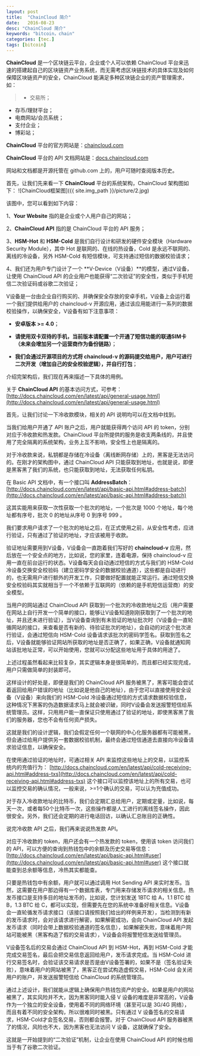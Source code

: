 ```yaml
---
layout: post
title:  "ChainCloud 简介"
date:   2016-08-23
desc: "ChainCloud 简介"
keywords: "bitcoin，chain"
categories: [tec.]
tags: [bitcoin]
---
```




**ChainCloud** 是一个区块链云平台，企业或个人可以依赖 ChainCloud 平台来迅速的搭建起自己的区块链资产业务系统，而无需考虑区块链技术的具体实现及如何保障区块链资产的安全，ChainCloud 能满足多种区块链企业的资产管理需求，如：

> * 交易所；
* 存币/理财平台；
* 电商网站/会员系统；
* 支付企业；
* 博彩站；

**ChainCloud** 平台的官方网站是：[chaincloud.com](http://chaincloud.com)


**ChainCloud** 平台的 API 文档网站是：[docs.chaincloud.com](http://docs.chaincloud.com)

网站和文档都是开源托管在 github.com 上的，用户可随时查阅版本历史。

首先，让我们先来看一下 **ChainCloud** 平台的系统架构，ChainCloud 架构图如下：
![ChainCloud框架图]({{ site.img_path }}/picture/2.jpg)

该图中，您可以看到如下内容：


1、**Your Website** 指的是企业或个人用户自己的网站；


2、**ChainCloud API** 指的是 ChainCloud 平台的 API 服务；


3、**HSM-Hot** 和 **HSM-Cold** 是我们自行设计和研发的硬件安全模块（Hardware Security Module），其中 Hot 是联网的、在线的热设备，Cold 是永远不联网的、离线的冷设备，另外 HSM-Cold 有短信模块，可支持通过短信的数据校验请求；


4、我们还为用户专门设计了一个 **V-Device（V设备）**的模型，通过V设备，让使用 ChainCloud API 的企业用户也能获得“二次验证”的安全性，类似于手机短信二次验证码或谷歌二次验证；


V设备是一台由企业自行购买的、并确保安全存放的安卓手机，V设备上会运行着一个我们提供给用户的 chaincloud-v 开源应用，通过该应用能进行一系列的数据校验操作，以确保安全，V设备有如下注意事项：


* **安卓版本 >= 4.0**；

* **请使用双卡双待的手机，当前版本请配置一个开通了短信功能的联通SIM卡（未来会增加另一个运营商作为备份链路）**；

* **我们会通过开源项目的方式将 chaincloud-v 的源码提交给用户，用户可进行二次开发（增加自己的安全校验逻辑），并自行打包**；


介绍完架构后，我们现在再来描述一下具体的用例。

关于 **ChainCloud API** 的基本访问方式，可参考：
[http://docs.chaincloud.com/en/latest/api/general-usage.html](http://docs.chaincloud.com/en/latest/api/general-usage.html)

首先，让我们讨论一下冷收款模块，相关的 API 说明均可以在文档中找到。

当我们给用户开通了 API 账户之后，用户就能获得两个访问 API 的 token，分别对应于冷收款和热发款。ChainCloud 平台所提供的服务是收支两条线的，并且使用了完全隔离的系统架构，业务上互不影响，安全性上也是隔离的。

对于冷收款来说，私钥都是存储在冷设备（离线断网存储）上的，黑客是无法访问的。在刚才的架构图中，通过 ChainCloud API 只能获取到地址，也就是说，即便是黑客黑了我们的系统，也只能获取到地址，无法获取任何私钥。

在 Basic API 文档中，有一个接口叫 **AddressBatch**：
[http://docs.chaincloud.com/en/latest/api/basic-api.html#address-batch](http://docs.chaincloud.com/en/latest/api/basic-api.html#address-batch)

这其实能用来获取一次性获取一个批次的地址，一个批次是 1000 个地址，每个地址都有序号，批次 0 的地址从序号 0 到序号 999 。

我们要求用户请求了一个批次的地址之后，在正式使用之前，从安全性考虑，应进行验证，只有通过了验证的地址，才应该被用于收款。

验证地址需要用到V设备，V设备会一直跑着我们写好的 **chaincloud-v** 应用，然后放在一个安全点的地方，比如说，您的家里，连着电源，保持 chaincloud-v 应用一直在前台运行的状态。V设备每天会自动通过短信的方式与我们的 HSM-Cold 冷设备交换安全校验码（建立密码学安全的数据校验通道），这些都是自动进行的，也无需用户进行额外的开发工作，只要做好配置就能正常运行。通过短信交换安全校验码其实就相当于一个不依赖于互联网的（依赖的是手机短信运营商）的安全模型。

当用户的网站通过 ChainCloud API 获取到一个批次的冷收款地址之后（用户需要在网站上自行开发一个简单的接口，能够让V设备知道刚刚获取到了一个批次的地址，并且还未进行验证），当V设备查询到有未验证的地址批次时（V设备会一直轮循网站的接口，来查看是否有新的、待验证批次的地址），会自动的对这个批次进行验证，会通过短信向 HSM-Cold 设备请求该批次的密码学签名。获取到签名之后，V设备就能够验证网站所获取的地址是否正确了，如果正确，V设备就通知网站该批地址正常，可以开始使用，您就可以分配这些地址用于具体的用途了。

上述过程虽然看起来比较复杂，其实逻辑本身是很简单的，而且都已经实现完成，用户只需做简单的封装即可。

这样设计的好处是，即便是我们的 ChainCloud API 服务被黑了，黑客可能会尝试着返回给用户错误的地址（比如说是他自己的地址），由于您可以直接使用安全设备（V设备）来向我们的 HSM-Cold 冷设备通过短信的方式请求数据校验信息，这种情况下黑客的伪造数据请求马上就会被识破，同时V设备会发送报警短信给系统管理员。这样，只用用户能一直保证只使用通过了验证的地址，即使黑客黑了我们的服务器，您也不会有任何资产损失。

这就是我们的设计逻辑，我们会假定任何一个联网的中心化服务器都有可能被黑，但会通过给用户提供另一套数据校验机制，最终会通过短信通道去直接向冷设备请求验证信息，以确保安全。

在使用通过验证的地址时，可通过相关 API 来监控这些地址上的交易，以监控系统内的充值行为：
[http://docs.chaincloud.com/en/latest/api/cold-receiving-api.html#address-txs](http://docs.chaincloud.com/en/latest/api/cold-receiving-api.html#address-txs)
这个接口可以监控该地址上的所有交易，也可以监控交易的确认情况，一般来说，>=1个确认的交易，可以认为充值成功。

对于存入冷收款地址的比特币，我们会定期汇总给用户，定期或定量，比如说，每天一次，或者每50个比特币一次，这些操作都是人工进行的离线签名操作，因此很安全。另外，我们还会定期的进行电话回访，以确认汇总账目的正确性。

说完冷收款 API 之后，我们再来说说热发款 API。

对应于冷收款的 token，用户还会有一个热发款的 token，使用该 token 访问我们的 API，可以方便的查询到热钱包中的余额及历史交易等信息：
[http://docs.chaincloud.com/en/latest/api/basic-api.html#user](http://docs.chaincloud.com/en/latest/api/basic-api.html#user)
这个接口就能查到总余额等信息，冷热其实都能查。

只要是热钱包中有余额，用户就可以通过调用 Hot Sending API 来实时发币。当然，这需要在用户那边得有一个数据库表，专门用来存储发币请求的相关信息。热发币接口是支持多目的地址发币的，比如说，您计划发送 1BTC 给 A，1.1 BTC 给 B，1.3 BTC 给 C，都可以实现，但需要先在您的系统中准备好相关信息。V设备会一直轮循发币请求接口（该接口请按照我们给出的样例来开发），当检测到有新的发币请求时，会对该请求进行解密，如果解密成功，会向 ChainCloud API 发起发币请求（同时会带上数据校验通道的签名信息），如果解密失败，意味着用户网站可能被黑（黑客构造了假的交易请求），V设备会将报警短信发送给管理员。

V设备签名后的交易会通过 ChainCloud API 到 HSM-Hot，再到 HSM-Cold 才能完成交易签名，最后会把交易信息返回给用户，发币请求完成。当 HSM-Cold 进行交易签名时，会验证该交易请求是否是由V设备签署的，如果不是（签名验证失败），意味着用户的网站被黑了，黑客正在尝试构造虚假交易，HSM-Cold 会关闭用户的账户，并发送报警短信给 ChainCloud 的系统管理员。

通过上述设计，我们就能从逻辑上确保用户热钱包资产的安全。如果是用户的网站被黑了，其实风险并不大，因为黑客同时能入侵 V 设备的难度是非常高的，V设备作为一个独立的安全设备，使用着不同的网络环境（甚至可以是 3G/4G 网络），而且有着不同的安全架构，所以很难同时被黑。只有通过 V 设备签名的交易请求，HSM-Cold才会签名交易，否则都会报警。对于 ChainCloud API 服务器被黑了的情况，风险也不大，因为黑客也无法访问 V 设备，这就确保了安全。

这就是一开始提到的“二次验证”机制，让企业在使用 ChainCloud API 的时候也相当于有了谷歌二次验证。